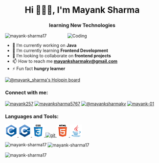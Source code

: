 <h1 align="center">Hi 🙋🏻‍♂️, I'm Mayank Sharma</h1>
<h3 align="center">learning New Technologies</h3>
<img align="right" alt="Coding" width="300" src="https://camo.githubusercontent.com/63371d36886ee658f5a97401f393e1ab1684b2fd3de674b8f5efc7d410b2a3d0/68747470733a2f2f6d656469612e67697068792e636f6d2f6d656469612f57556c706c634d704f43456d5447427442572f67697068792e676966">

<p align="left"> <img src="https://komarev.com/ghpvc/?username=mayank-sharma17&label=Profile%20views&color=0e75b6&style=flat" alt="mayank-sharma17" /> </p>

- 🔭 I’m currently working on **Java**
- 🌱 I’m currently learning **Frontend Development**
- 👯 I’m looking to collaborate on **frontend projects**
- 📫 How to reach me **mayanksharmakv@gmail.com**
- ⚡ Fun fact **hungry learner**

[![@mayank_sharma's Holopin board](https://holopin.me/mayank_sharma)](https://holopin.io/@mayank_sharma)

<h3 align="left">Connect with me:</h3>
<p align="left">
<a href="https://linkedin.com/in/mayank257" target="blank"><img align="center" src="https://raw.githubusercontent.com/rahuldkjain/github-profile-readme-generator/master/src/images/icons/Social/linked-in-alt.svg" alt="mayank257" height="30" width="40" /></a>
<a href="https://instagram.com/mayanksharma5767" target="blank"><img align="center" src="https://raw.githubusercontent.com/rahuldkjain/github-profile-readme-generator/master/src/images/icons/Social/instagram.svg" alt="mayanksharma5767" height="30" width="40" /></a>
<a href="https://www.hackerrank.com/@mayanksharmakv" target="blank"><img align="center" src="https://raw.githubusercontent.com/rahuldkjain/github-profile-readme-generator/master/src/images/icons/Social/hackerrank.svg" alt="@mayanksharmakv" height="30" width="40" /></a>
<a href="https://www.leetcode.com/mayank-01" target="blank"><img align="center" src="https://raw.githubusercontent.com/rahuldkjain/github-profile-readme-generator/master/src/images/icons/Social/leet-code.svg" alt="mayank-01" height="30" width="40" /></a>
</p>

<h3 align="left">Languages and Tools:</h3>
<p align="left"> <a href="https://www.cprogramming.com/" target="_blank" rel="noreferrer"> <img src="https://raw.githubusercontent.com/devicons/devicon/master/icons/c/c-original.svg" alt="c" width="40" height="40"/> </a> <a href="https://www.w3schools.com/cpp/" target="_blank" rel="noreferrer"> <img src="https://raw.githubusercontent.com/devicons/devicon/master/icons/cplusplus/cplusplus-original.svg" alt="cplusplus" width="40" height="40"/> </a> <a href="https://www.w3schools.com/css/" target="_blank" rel="noreferrer"> <img src="https://raw.githubusercontent.com/devicons/devicon/master/icons/css3/css3-original-wordmark.svg" alt="css3" width="40" height="40"/> </a> <a href="https://git-scm.com/" target="_blank" rel="noreferrer"> <img src="https://www.vectorlogo.zone/logos/git-scm/git-scm-icon.svg" alt="git" width="40" height="40"/> </a> <a href="https://www.w3.org/html/" target="_blank" rel="noreferrer"> <img src="https://raw.githubusercontent.com/devicons/devicon/master/icons/html5/html5-original-wordmark.svg" alt="html5" width="40" height="40"/> </a> <a href="https://www.java.com" target="_blank" rel="noreferrer"> <img src="https://raw.githubusercontent.com/devicons/devicon/master/icons/java/java-original.svg" alt="java" width="40" height="40"/> </a> </p>

<p><img align="left" src="https://github-readme-stats.vercel.app/api/top-langs?username=mayank-sharma17&show_icons=true&locale=en&layout=compact" alt="mayank-sharma17" /></p>

<p>&nbsp;<img align="center" src="https://github-readme-stats.vercel.app/api?username=mayank-sharma17&show_icons=true&locale=en" alt="mayank-sharma17" /></p>

<p><img align="center" src="https://github-readme-streak-stats.herokuapp.com/?user=mayank-sharma17&" alt="mayank-sharma17" /></p>
